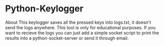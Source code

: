 # Python-Keylogger
About This keylogger saves all the pressed keys into logs.txt, it doesn't send the logs anywhere. This tool is only for educational purposes. If you want to recieve the logs you can just add a simple socket script to print the results into a python-socket-server or send it through email.
